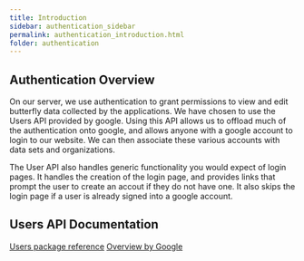 ```yaml
---
title: Introduction
sidebar: authentication_sidebar
permalink: authentication_introduction.html
folder: authentication
---
```


## Authentication Overview

On our server, we use authentication to grant permissions to view and edit butterfly data collected by the applications.  We have chosen to use the Users API provided by google. Using this API allows us to offload much of the authentication onto google, and allows anyone with a google account to login to our website. We can then associate these various accounts with data sets and organizations.  

The User API also handles generic functionality you would expect of login pages. It handles the creation of the login page, and provides links that prompt the user to create an accout if they do not have one. It also skips the login page if a user is already signed into a google account.

## Users API Documentation

[Users package reference](https://cloud.google.com/appengine/docs/go/users/reference)
[Overview by Google](https://cloud.google.com/appengine/docs/go/users/)



